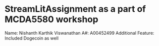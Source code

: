 # StreamLitAssignment as a part of MCDA5580 workshop

Name: Nishanth Karthik Viswanathan
A#: A00452499
Additional Feature: Included Dogecoin as well
